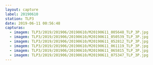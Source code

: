 ```yaml
---
layout: capture
label: 20190610
station: TLP3
date: 2019-06-11 00:56:48
capturas:
  - imagem: TLP3/2019/201906/20190610/M20190611_005648_TLP_3P.jpg
  - imagem: TLP3/2019/201906/20190610/M20190611_050539_TLP_3P.jpg
  - imagem: TLP3/2019/201906/20190610/M20190611_052812_TLP_3P.jpg
  - imagem: TLP3/2019/201906/20190610/M20190611_061119_TLP_3P.jpg
  - imagem: TLP3/2019/201906/20190610/M20190611_065815_TLP_3P.jpg
  - imagem: TLP3/2019/201906/20190610/M20190611_075347_TLP_3P.jpg
---
```

